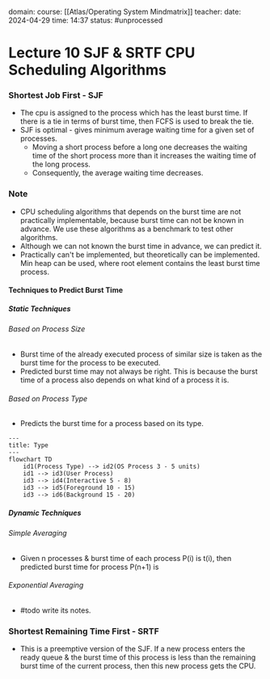 domain: 
course: [[Atlas/Operating System Mindmatrix]]
teacher:
date: 2024-04-29
time: 14:37
status: #unprocessed

# Lecture 10 SJF & SRTF CPU Scheduling Algorithms

### Shortest Job First - SJF
- The cpu is assigned to the process which has the least burst time. If there is a tie in terms of burst time, then FCFS is used to break the tie.
- SJF is optimal - gives minimum average waiting time for a given set of processes.
	- Moving a short process before a long one decreases the waiting time of the short process more than it increases the waiting time of the long process.
	- Consequently, the average waiting time decreases.

### Note
- CPU scheduling algorithms that depends on the burst time are not practically implementable, because burst time can not be known in advance. We use these algorithms as a benchmark to test other algorithms.
- Although we can not known the burst time in advance, we can predict it.
- Practically can't be implemented, but theoretically can be implemented. Min heap can be used, where root element contains the least burst time process.
#### Techniques to Predict Burst Time
##### Static Techniques
###### Based on Process Size
- Burst time of the already executed process of similar size is taken as the burst time for the process to be executed.
- Predicted burst time may not always be right. This is because the burst time of a process also depends on what kind of a process it is.
###### Based on Process Type
- Predicts the burst time for a process based on its type.
```mermaid
---
title: Type
---
flowchart TD
	id1(Process Type) --> id2(OS Process 3 - 5 units)
	id1 --> id3(User Process)
	id3 --> id4(Interactive 5 - 8)
	id3 --> id5(Foreground 10 - 15)
	id3 --> id6(Background 15 - 20)
```
##### Dynamic Techniques
###### Simple Averaging
- Given n processes & burst time of each process P(i) is t(i), then predicted burst time for process P(n+1) is
###### Exponential Averaging
- #todo write its notes.
### Shortest Remaining Time First - SRTF
- This is a preemptive version of the SJF. If a new process enters the ready queue & the burst time of this process is less than the remaining burst time of the current process, then this new process gets the CPU.